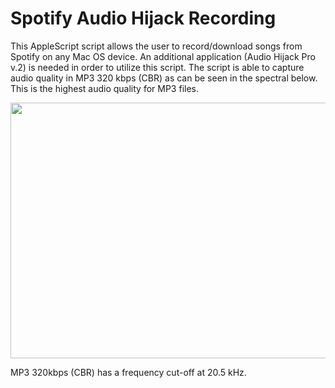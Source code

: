 # Spotify Audio Hijack Recording

This AppleScript script allows the user to record/download songs from Spotify on any Mac OS device. An additional application (Audio Hijack Pro v.2) is needed in order to utilize this script. The script is able to capture audio quality in MP3 320 kbps (CBR) as can be seen in the spectral below. This is the highest audio quality for MP3 files.

<div style="text-align:center"><img src="https://i.imgur.com/DJjDcSd.png" width="616" height="409"></div>

MP3 320kbps (CBR) has a frequency cut-off at 20.5 kHz.

